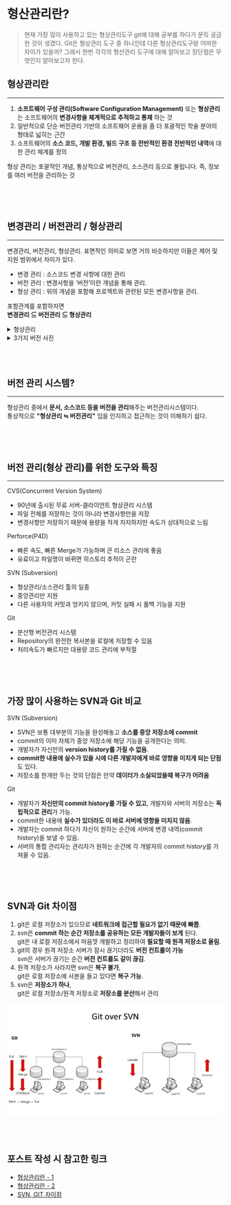 # 형산관리란?

> 현재 가장 많이 사용하고 있는 형상관리도구 git에 대해 공부를 하다가 문득 궁금한 것이 생겼다.
> Git은 형상관리 도구 중 하나인데 다른 형상관리도구랑 어떠한 차이가 있을까?
> 그래서 한번 각각의 형산관리 도구에 대해 알아보고 장단점은 무엇인지 알아보고자 한다.

## 형상관리란
***
1. **소프트웨어 구성 관리(Software Configuration Management)** 또는 **형상관리**는 소프트웨어의 **변경사항을 체계적으로 추적하고 통제** 하는 것  
2. 일반적으로 단순 버전관리 기반의 소프트웨어 운용을 좀 더 포괄적인 학술 분야의 형태로 넓히는 근간  
3. 소프트웨어의 **소스 코드, 개발 환경, 빌드 구조 등 전반적인 환경 전반적인 내역**에 대한 관리 체계를 정의

형상 관리는 포괄적인 개념, 통상적으로 버전관리, 소스관리 등으로 불립니다. 즉, 정보를 여러 버전을 관리하는 것

<div style="height: 50px;"></div>

## 변경관리 / 버전관리 / 형상관리
***
변경관리, 버전관리, 형상관리. 표면적인 의미로 보면 거의 비슷하지만 이들은 제어 및 지원 범위에서 차이가 있다.
- 변경 관리 : 소스코드 변경 사항에 대한 관리  
- 버전 관리 : 변경사항을 ‘버전’이란 개념을 통해 관리.
- 형상 관리 : 위의 개념을 포함해 프로젝트와 관련된 모든 변경사항을 관리.

포함관계를 포함하자면  
**변경관리 ⊆ 버전관리 ⊆ 형상관리**
<details>
    <summary>형상관리</summary>
    <img src="/img/posts/형상관리/형상관리란.png">
</details>
<details>
    <summary>3가지 버전 사진</summary>
    <img src="/img/posts/형상관리/3가지_관리_사진.jpg">
</details>

<div style="height: 50px;"></div>

## 버전 관리 시스템?
***
형상관리 중에서 **문서, 소스코드 등을 버전을 관리**해주는 버전관리시스템이다.  
통상적으로 **"형상관리 ≒ 버전관리"** 임을 인지하고 접근하는 것이 이해하기 쉽다.  

<div style="height: 50px;"></div>

## 버전 관리(형상 관리)를 위한 도구와 특징
***
CVS(Concurrent Version System)
- 90년에 출시된 무료 서버-클라이언트 형상관리 시스템
- 파일 전체를 저장하는 것이 아니라 변경사항만을 저장
- 변경사항만 저장하기 때문에 용량을 적게 차지하지만 속도가 상대적으로 느림

Perforce(P4D)
- 빠른 속도, 빠른 Merge가 가능하며 큰 리소스 관리에 좋음
- 유료이고 파일명이 바뀌면 히스토리 추적이 곤란

SVN (Subversion)
- 형상관리/소스관리 툴의 일종
- 중앙관리만 지원
- 다른 사용자의 커밋과 엉키지 않으며, 커밋 실패 시 롤백 기능을 지원

Git
- 분산형 버전관리 시스템
- Repository의 완전한 복사본을 로컬에 저장할 수 있음
- 처리속도가 빠르지만 대용량 코드 관리에 부적절


<div style="height: 50px;"></div>

## 가장 많이 사용하는 SVN과 Git 비교
SVN (Subversion)
- SVN은 보통 대부분의 기능을 완성해놓고 **소스를 중앙 저장소에 commit**
- commit의 이미 자체가 중앙 저장소에 해당 기능을 공개한다는 의미.
- 개발자가 자신만의 **version history를 가질 수 없음**.
- **commit한 내용에 실수가 있을 시에 다른 개발자에게 바로 영향을 미치게 되는 단점**도 있다.
- 저장소를 한개만 두는 것의 단점은 만약 **데이터가 소실되었을때 복구가 어려움**

Git
- 개발자가 **자신만의 commit history를 가질 수 있고**, 개발자와 서버의 저장소는 **독립적으로 관리**가 가능.
- commit한 내용에 **실수가 있더라도 이 바로 서버에 영향을 미치지 않음**.
- 개발자는 commit 하다가 자신이 원하는 순간에 서버에 변경 내역(commit history)을 보낼 수 있음. 
- 서버의 통합 관리자는 관리자가 원하는 순간에 각 개발자의 commit history를 가져올 수 있음.

<div style="height: 50px;"></div>

## SVN과 Git 차이점
1. git은 로컬 저장소가 있으므로 **네트워크에 접근할 필요가 없기 때문에 빠름**.
2. svn은 **commit 하는 순간 저장소를 공유하는 모든 개발자들이 보게** 된다. <br>git은 내 로컬 저장소에서 마음껏 개발하고 정리하여 **필요할 때 원격 저장소로 올림**.
3. git의 경우 원격 저장소 서버가 잠시 끊기더라도 **버전 컨트롤이 가능** <br>svn은 서버가 끊기는 순간 **버전 컨트롤도 같이 끊김**.
4. 원격 저장소가 사라지면 svn은 **복구 불가**,<br>git은 로컬 저장소에 사본을 들고 있다면 **복구 가능**.
5. svn은 **저장소가 하나**,<br>git은 로컬 저장소/원격 저장소로 **저장소를 분산**해서 관리  

<img src="/img/posts/형상관리/git_svn.jpg">
<div style="height: 50px;"></div>

## 포스트 작성 시 참고한 링크
- [형상관리란 - 1](https://kurukurucoding.tistory.com/68)
- [형상관리란 - 2](https://sujinnaljin.medium.com/software-engineering-%ED%98%95%EC%83%81-%EA%B4%80%EB%A6%AC%EC%97%90-%EB%8C%80%ED%95%98%EC%97%AC-932d14f6f341)
- [SVN, GIT 차이점](https://s-yeonjuu.tistory.com/53)


